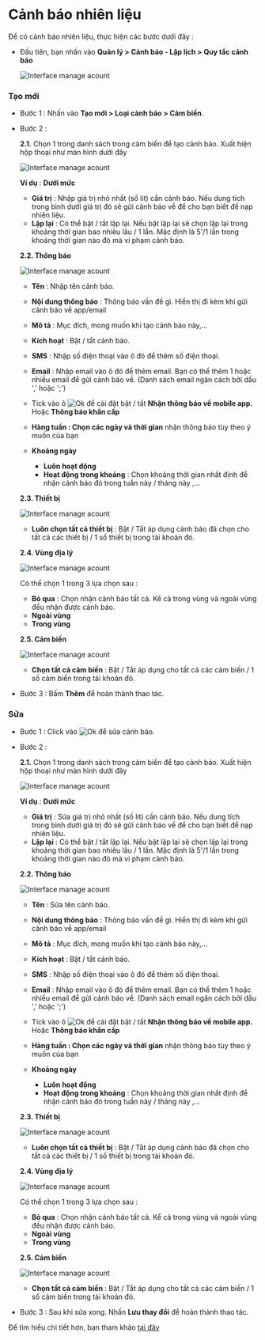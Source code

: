 #  Cảnh báo nhiên liệu

Để có cảnh báo nhiên liệu, thực hiện các bước dưới đây :

- Đầu tiên, bạn nhấn vào **Quản lý > Cảnh báo - Lập lịch > Quy tắc cảnh báo**

    <span style="display:block;text-align:left">![Interface manage acount](/docs/assets/images/web-interface/notification/warning.jpg) 


### Tạo mới 

- Bước 1 : Nhấn vào **Tạo mới > Loại cảnh báo > Cảm biến**.
- Bước 2 : 
 
  **2.1.** Chọn 1 trong  danh sách trong cảm biến để tạo cảnh báo. Xuất hiện hộp thoại như màn hình dưới đây 

    <span style="display:block;text-align:left">![Interface manage acount](/docs/assets/images/web-interface/notification/add-fuel-alert.png)

    **Ví dụ** : **Dưới mức** 
    - **Giá trị** : Nhập giá trị nhỏ nhất (số lit)  cần cảnh báo. Nếu dung tích trong bình dưới giá trị đó sẽ gửi cảnh báo về để cho bạn biết để nạp nhiên liệu.
    - **Lặp lại** : Có thể bật / tắt lặp lại. Nếu bật lặp lại sẽ chọn lặp lại trong  khoảng thời gian bao nhiêu lâu / 1 lần. Mặc định là 5'/1 lần trong  khoảng thời gian nào đó mà vi phạm cảnh báo.   

    **2.2. Thông báo**
    
    <span style="display:block;text-align:left">![Interface manage acount](/docs/assets/images/web-interface/notification/configre-notice.png)

    - **Tên** : Nhập tên cảnh báo.
    
    - **Nội dung thông báo** : Thông báo vấn đề gì. Hiển thị đi kèm khi gửi cảnh báo về app/email
    
    - **Mô tả** : Mục đích, mong muốn khi tạo cảnh báo này,...
    
    - **Kích hoạt** : Bật / tắt cảnh báo.

    - **SMS** : Nhập số điện thoại vào ô đó để thêm số điện thoại.
    
    - **Email** : Nhập email vào ô đó để thêm email.
    Bạn có thể thêm 1 hoặc nhiều email để gửi cảnh báo về. (Danh sách email ngăn cách bởi dấu ',' hoặc ';')

    - Tick vào ô <span class="icon-left svg-filter-tick">![Ok](/docs/assets/images/web-interface/icon/SVG/check-square.svg) để cài đặt bật / tắt **Nhận thông báo về mobile app.**
    Hoặc **Thông báo khẩn cấp**

    - **Hàng tuần : Chọn các ngày và thời gian** nhận thông báo tùy theo ý muốn của bạn
    - **Khoảng ngày**
      - **Luôn hoạt động** 
      - **Hoạt động trong khoảng** : Chọn khoảng thời gian nhất định để nhận cảnh báo đó trong tuần này / tháng này ,...
    
    **2.3. Thiết bị**
    
    <span style="display:block;text-align:left">![Interface manage acount](/docs/assets/images/web-interface/notification/device-fuel-alert-1.png)

    - **Luôn chọn tất cả thiết bị** : Bật / Tắt áp dụng cảnh báo đã chọn cho  tất cả các thiết bị / 1 số thiết bị trong tài khoản đó.
    
    **2.4. Vùng địa lý**
    
    <span style="display:block;text-align:left">![Interface manage acount](/docs/assets/images/web-interface/notification/geofence-fuel-alert-1.png)

    Có thể chọn 1 trong 3 lựa chọn sau :
    - **Bỏ qua** : Chọn nhận cảnh báo tất cả. Kể cả trong vùng và ngoài vùng đều nhận được cảnh báo.
    - **Ngoài vùng**
    - **Trong vùng**

    **2.5. Cảm biến**
    
    <span style="display:block;text-align:left">![Interface manage acount](/docs/assets/images/web-interface/notification/sensor-fuel-alert-1.png)

     - **Chọn tất cả cảm biến** : Bật / Tắt áp dụng  cho  tất cả các cảm biến / 1 số cảm biến trong tài khoản đó.
 
- Bước 3 : Bấm **Thêm** để hoàn thành thao tác.


### Sửa 

* Bước 1 : Click vào  <span class="icon-left svg-filter-info">![Ok](/docs/assets/images/web-interface/icon/SVG/edit.svg) để sửa cảnh báo. 
* Bước 2 : 

    **2.1.** Chọn 1 trong  danh sách trong cảm biến để tạo cảnh báo. Xuất hiện hộp thoại như màn hình dưới đây 

    <span style="display:block;text-align:left">![Interface manage acount](/docs/assets/images/web-interface/notification/edit-fuel-alert.png)

    **Ví dụ** : **Dưới mức** 

    - **Giá trị** : Sửa giá trị nhỏ nhất (số lit)  cần cảnh báo. Nếu dung tích trong bình dưới giá trị đó sẽ gửi cảnh báo về để cho bạn biết để nạp nhiên liệu.
    - **Lặp lại** : Có thể bật / tắt lặp lại. Nếu bật lặp lại sẽ chọn lặp lại trong  khoảng thời gian bao nhiêu lâu / 1 lần. Mặc định là 5'/1 lần trong  khoảng thời gian nào đó mà vi phạm cảnh báo.   

    **2.2. Thông báo**
    
    <span style="display:block;text-align:left">![Interface manage acount](/docs/assets/images/web-interface/notification/edit-configre-notice.png)

    - **Tên** : Sửa tên cảnh báo.
    
    - **Nội dung thông báo** : Thông báo vấn đề gì. Hiển thị đi kèm khi gửi cảnh báo về app/email
    
    - **Mô tả** : Mục đích, mong muốn khi tạo cảnh báo này,...
    
    - **Kích hoạt** : Bật / tắt cảnh báo.

    - **SMS** : Nhập số điện thoại vào ô đó để thêm số điện thoại.
    
    - **Email** : Nhập email vào ô đó để thêm email.
    Bạn có thể thêm 1 hoặc nhiều email để gửi cảnh báo về. (Danh sách email ngăn cách bởi dấu ',' hoặc ';')

    - Tick vào ô <span class="icon-left svg-filter-tick">![Ok](/docs/assets/images/web-interface/icon/SVG/check-square.svg) để cài đặt bật / tắt **Nhận thông báo về mobile app.**
    Hoặc **Thông báo khẩn cấp**

    - **Hàng tuần : Chọn các ngày và thời gian** nhận thông báo tùy theo ý muốn của bạn
    - **Khoảng ngày**
      - **Luôn hoạt động** 
      - **Hoạt động trong khoảng** : Chọn khoảng thời gian nhất định để nhận cảnh báo đó trong tuần này / tháng này ,...
    
    **2.3. Thiết bị**
    
    <span style="display:block;text-align:left">![Interface manage acount](/docs/assets/images/web-interface/notification/device-fuel-alert-1.png)

    - **Luôn chọn tất cả thiết bị** : Bật / Tắt áp dụng cảnh báo đã chọn cho  tất cả các thiết bị / 1 số thiết bị trong tài khoản đó.
    
    **2.4. Vùng địa lý**
    
    <span style="display:block;text-align:left">![Interface manage acount](/docs/assets/images/web-interface/notification/geofence-fuel-alert-1.png)

    Có thể chọn 1 trong 3 lựa chọn sau :
    - **Bỏ qua** : Chọn nhận cảnh báo tất cả. Kể cả trong vùng và ngoài vùng đều nhận được cảnh báo.
    - **Ngoài vùng**
    - **Trong vùng**

    **2.5. Cảm biến**
    
    <span style="display:block;text-align:left">![Interface manage acount](/docs/assets/images/web-interface/notification/sensor-fuel-alert-1.png)

     - **Chọn tất cả cảm biến** : Bật / Tắt áp dụng  cho  tất cả các cảm biến / 1 số cảm biến trong tài khoản đó.
 
- Bước 3 : Sau khi sửa xong. Nhấn **Lưu thay đổi** để hoàn thành thao tác.

 Để tìm hiểu chi tiết hơn, bạn tham khảo [tại đây](vi/modules/web-interface/notification/warning/)
